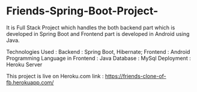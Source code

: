 # Friends-Spring-Boot-Project-
It is Full Stack Project which handles the both backend part which is developed in Spring Boot and Frontend part is developed in Android using Java.

Technologies Used :
Backend : Spring Boot, Hibernate;
Frontend : Android 
Programming Language in Frontend : Java
Database : MySql
Deployment : Heroku Server


This project is live on Heroku.com
link : https://friends-clone-of-fb.herokuapp.com/
